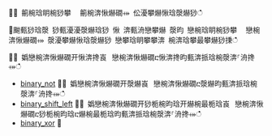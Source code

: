 ਍⌀ 䈀椀琀眀椀猀攀 ⠀䈀椀渀愀爀礀⤀ 伀瀀攀爀愀琀漀爀猀ഀഀ
਍䬀甀猀琀漀 猀甀瀀瀀漀爀琀猀 愀 渀甀洀戀攀爀 漀昀 戀椀琀眀椀猀攀 ⠀戀椀渀愀爀礀⤀ 漀瀀攀爀愀琀漀爀猀 戀攀琀眀攀攀渀 椀渀琀攀最攀爀猀㨀ഀഀ
਍⨀ 嬀戀椀渀愀爀礀开愀渀搀崀⠀戀椀渀愀爀礀ⴀ愀渀搀昀甀渀挀琀椀漀渀⸀洀搀⤀ഀഀ
* [binary_not](binary-notfunction.md)਍⨀ 嬀戀椀渀愀爀礀开漀爀崀⠀戀椀渀愀爀礀ⴀ漀爀昀甀渀挀琀椀漀渀⸀洀搀⤀ഀഀ
* [binary_shift_left](binary-shift-leftfunction.md)਍⨀ 嬀戀椀渀愀爀礀开猀栀椀昀琀开爀椀最栀琀崀⠀戀椀渀愀爀礀ⴀ猀栀椀昀琀ⴀ爀椀最栀琀昀甀渀挀琀椀漀渀⸀洀搀⤀ഀഀ
* [binary_xor](binary-xorfunction.md)਍